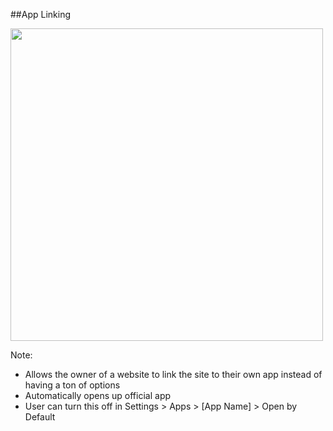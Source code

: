 ##App Linking

<img src="img/app-linking-mm.png" height="500" />

Note:
+ Allows the owner of a website to link the site to their own app instead of having a ton of options
+ Automatically opens up official app
+ User can turn this off in Settings > Apps > [App Name] > Open by Default
